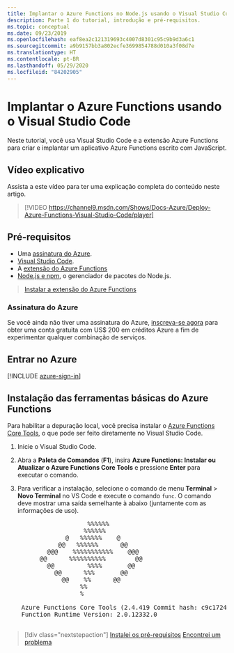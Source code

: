 ```yaml
---
title: Implantar o Azure Functions no Node.js usando o Visual Studio Code
description: Parte 1 do tutorial, introdução e pré-requisitos.
ms.topic: conceptual
ms.date: 09/23/2019
ms.openlocfilehash: eaf8ea2c121319693c4007d8301c95c9b9d3a6c1
ms.sourcegitcommit: a9b9157bb3a802ecfe3699854788d010a3f08d7e
ms.translationtype: HT
ms.contentlocale: pt-BR
ms.lasthandoff: 05/29/2020
ms.locfileid: "84202905"
---
```

# <a name="deploy-azure-functions-from-visual-studio-code"></a>Implantar o Azure Functions usando o Visual Studio Code

Neste tutorial, você usa Visual Studio Code e a extensão Azure Functions para criar e implantar um aplicativo Azure Functions escrito com JavaScript.

## <a name="walkthrough-video"></a>Vídeo explicativo

Assista a este vídeo para ter uma explicação completa do conteúdo neste artigo.

> [!VIDEO https://channel9.msdn.com/Shows/Docs-Azure/Deploy-Azure-Functions-Visual-Studio-Code/player]

## <a name="prerequisites"></a>Pré-requisitos

- Uma [assinatura do Azure](#azure-subscription).
- [Visual Studio Code](https://code.visualstudio.com/).
- A [extensão do Azure Functions](https://marketplace.visualstudio.com/items?itemName=ms-azuretools.vscode-azurefunctions)
- [Node.js e npm](https://nodejs.org/en/download), o gerenciador de pacotes do Node.js.

> <a class="tutorial-install-extension-btn" href="https://marketplace.visualstudio.com/items?itemName=ms-azuretools.vscode-azurefunctions">Instalar a extensão do Azure Functions</a>

### <a name="azure-subscription"></a>Assinatura do Azure

Se você ainda não tiver uma assinatura do Azure, [inscreva-se agora](https://azure.microsoft.com/free/?utm_source=campaign&utm_campaign=vscode-tutorial-functions-extension&mktingSource=vscode-tutorial-functions-extension) para obter uma conta gratuita com US$ 200 em créditos Azure a fim de experimentar qualquer combinação de serviços.

## <a name="sign-in-to-azure"></a>Entrar no Azure

[!INCLUDE [azure-sign-in](includes/azure-sign-in.md)]

## <a name="install-the-azure-functions-core-tools"></a>Instalação das ferramentas básicas do Azure Functions

Para habilitar a depuração local, você precisa instalar o [Azure Functions Core Tools](https://github.com/Azure/azure-functions-core-tools), o que pode ser feito diretamente no Visual Studio Code.

1. Inicie o Visual Studio Code.

1. Abra a **Paleta de Comandos** (**F1**), insira **Azure Functions: Instalar ou Atualizar o Azure Functions Core Tools** e pressione **Enter** para executar o comando.

1. Para verificar a instalação, selecione o comando de menu **Terminal** > **Novo Terminal** no VS Code e execute o comando `func`. O comando deve mostrar uma saída semelhante à abaixo (juntamente com as informações de uso).

    <pre>
                      %%%%%%
                     %%%%%%
                @   %%%%%%    @
              @@   %%%%%%      @@
           @@@    %%%%%%%%%%%    @@@
         @@      %%%%%%%%%%        @@
           @@         %%%%       @@
             @@      %%%       @@
               @@    %%      @@
                    %%
                    %

    Azure Functions Core Tools (2.4.419 Commit hash: c9c1724d002bd90b2e6b41393915ea3a26bcf0ce)
    Function Runtime Version: 2.0.12332.0
    </pre>

> [!div class="nextstepaction"]
> [Instalei os pré-requisitos](tutorial-vscode-serverless-node-02.md) [Encontrei um problema](https://www.research.net/r/PWZWZ52?tutorial=node-deployment-azurefunctions&step=getting-started)
